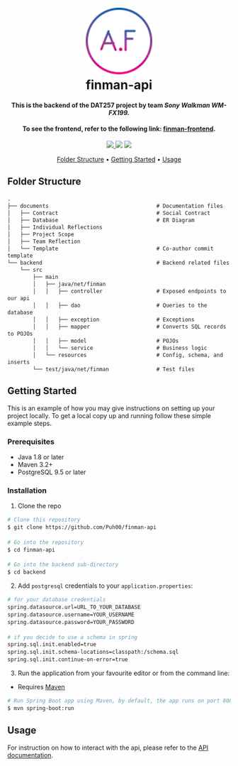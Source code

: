 <h1 align="center">
  <br>
  <a href="https://github.com/puh00/finman-api"><img src="https://raw.githubusercontent.com/gabrielbrattgard/finman-frontend/main/public/finman-logo.png" alt="Markdownify" width="150"></a>
  <br>
  finman-api
  <br>
</h1>

<h4 align="center"> This is the backend of the DAT257 project by team <B><i>Sony Walkman WM-FX199.</i></B></h4>
<h4 align="center">
To see the frontend, refer to the following link: 
    <a href="https://github.com/gabrielbrattgard/finman-frontend" target="_blank">finman-frontend</a>.
</h4>

<p align="center">
  <a href="https://heroku.com/deploy?template=https://github.com/Puh00/DAT257-Sony-Walkman">
    <img src="https://www.herokucdn.com/deploy/button.png">
  </a>
  <a href="https://github.com/Puh00/finman-api/actions"><img src="https://github.com/Puh00/finman-api/actions/workflows/maven.yml/badge.svg"></a>
  <a href="https://www.codefactor.io/repository/github/puh00/finman-api">
    <img src="https://www.codefactor.io/repository/github/puh00/finman-api/badge">
  </a>
</p>

<p align="center">
  <a href="#folder-structure">Folder Structure</a> •
  <a href="#getting-started">Getting Started</a> •
  <a href="#usage">Usage</a>
</p>

## Folder Structure

```
.
├── documents                                  # Documentation files
│   ├── Contract                               # Social Contract
│   ├── Database                               # ER Diagram
│   ├── Individual Reflections
│   ├── Project Scope
│   ├── Team Reflection
│   └── Template                               # Co-author commit template
└── backend                                    # Backend related files
    └── src
        ├── main
        │   ├── java/net/finman
        │   │   ├── controller                 # Exposed endpoints to our api
        │   │   ├── dao                        # Queries to the database
        │   │   ├── exception                  # Exceptions
        │   │   ├── mapper                     # Converts SQL records to POJOs
        │   │   ├── model                      # POJOs
        │   │   └── service                    # Business logic
        │   └── resources                      # Config, schema, and inserts
        └── test/java/net/finman               # Test files
```

## Getting Started

This is an example of how you may give instructions on setting up your project locally. To get a local copy up and running follow these simple example steps.

### Prerequisites

- Java 1.8 or later
- Maven 3.2+
- PostgreSQL 9.5 or later

### Installation

1. Clone the repo

```bash
# Clone this repository
$ git clone https://github.com/Puh00/finman-api

# Go into the repository
$ cd finman-api

# Go into the backend sub-directory
$ cd backend
```

2. Add `postgresql` credentials to your `application.properties`:

```bash
# for your database credentials
spring.datasource.url=URL_TO_YOUR_DATABASE
spring.datasource.username=YOUR_USERNAME
spring.datasource.password=YOUR_PASSWORD

# if you decide to use a schema in spring
spring.sql.init.enabled=true
spring.sql.init.schema-locations=classpath:/schema.sql
spring.sql.init.continue-on-error=true
```

3. Run the application from your favourite editor or from the command line:

- Requires [Maven](https://mkyong.com/maven/how-to-install-maven-in-windows/)

```bash
# Run Spring Boot app using Maven, by default, the app runs on port 8080
$ mvn spring-boot:run
```

## Usage

For instruction on how to interact with the api, please refer to the [API documentation](https://github.com/Puh00/finman-api/wiki/API-Documentation).

